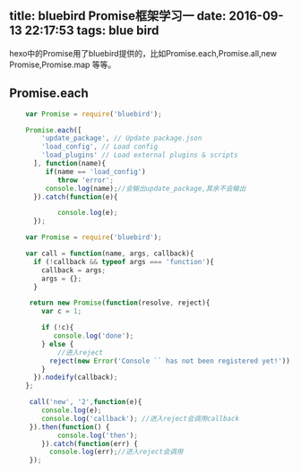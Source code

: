 title: bluebird Promise框架学习一
date: 2016-09-13 22:17:53
tags: blue bird
---

hexo中的Promise用了bluebird提供的，比如Promise.each,Promise.all,new Promise,Promise.map 等等。

## Promise.each

```js
	var Promise = require('bluebird');

	Promise.each([
	    'update_package', // Update package.json
	    'load_config', // Load config
	    'load_plugins' // Load external plugins & scripts
	  ], function(name){
	     if(name == 'load_config')
	     	throw 'error';
	     console.log(name);//会输出update_package,其余不会输出
	  }).catch(function(e){

	  		console.log(e);
	  });
```

```js
	var Promise = require('bluebird');

	var call = function(name, args, callback){
	  if (!callback && typeof args === 'function'){
	    callback = args;
	    args = {};
	  }

	 return new Promise(function(resolve, reject){
	    var c = 1;

	    if (!c){
	       console.log('done');
	    } else {
	    	//进入reject
	      reject(new Error('Console `` has not been registered yet!'));
	    }
	  }).nodeify(callback);
	};

	 call('new', '2',function(e){
	 	console.log(e);
	 	console.log('callback'); //进入reject会调用callback
	 }).then(function() {
	      	console.log('then');
	    }).catch(function(err) {
	      console.log(err);//进入reject会调用
	 });
```
